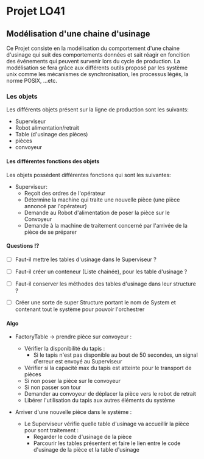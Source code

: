 # Projet LO41
## Modélisation d'une chaine d'usinage

Ce Projet consiste en la modélisation du comportement d'une chaine d'usinage
qui suit des comportements données et sait réagir en foncition des événements
qui peuvent survenir lors du cycle de production. La modélisation se fera
grâce aux différents outils proposé par les système unix comme les mécanismes
de synchronisation, les processus légés, la norme POSIX, ...etc.

### Les objets

Les différents objets présent sur la ligne de production sont les suivants:
- Superviseur
- Robot alimentation/retrait
- Table (d'usinage des pièces)
- pièces
- convoyeur

#### Les différentes fonctions des objets

Les objets possèdent différentes fonctions qui sont les suivantes:
- Superviseur:
    - Reçoit des ordres de l'opérateur
    - Détermine la machine qui traite une nouvelle pièce
    (une pièce annoncé par l'opérateur)
    - Demande au Robot d'alimentation de poser la pièce
    sur le Convoyeur
    - Demande à la machine de traitement concerné par l'arrivée
    de la pièce de se préparer

#### Questions !?
- [ ] Faut-il mettre les tables d'usinage dans le Superviseur ?
- [ ] Faut-il créer un conteneur (Liste chainée), pour les table d'usinage ?

- [ ] Faut-il conserver les méthodes des tables d'usinage dans leur structure ?

- [ ] Créer une sorte de super Structure portant le nom de System et contenant
      tout le système pour pouvoir l'orchestrer

#### Algo
- FactoryTable -> prendre pièce sur convoyeur :
    - Vérifier la disponibilité du tapis :
        - Si le tapis n'est pas disponible au bout de 50 secondes, un signal
        d'erreur est envoyé au Superviseur
    - Vérifier si la capacité max du tapis est atteinte pour le transport de
    pièces
    - Si non poser la pièce sur le convoyeur
    - Si non passer son tour
    - Demander au convoyeur de déplacer la pièce vers le robot de retrait
    - Libérer l'utilisation du tapis aux autres éléments du système

- Arriver d'une nouvelle pièce dans le système :
    - Le Superviseur vérifie quelle table d'usinage va accueillir la pièce
    pour sont traitement :
        - Regarder le code d'usinage de la pièce
        - Parcourir les tables présentent et faire le lien entre le code
        d'usinage de la pièce et la table d'usinage
